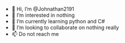 - 👋 Hi, I’m @Johnathan2191
- 👀 I’m interested in nothing
- 🌱 I’m currently learning python and C#
- 💞️ I’m looking to collaborate on nothing really
- 📫 Do not reach me

<!---
dude
